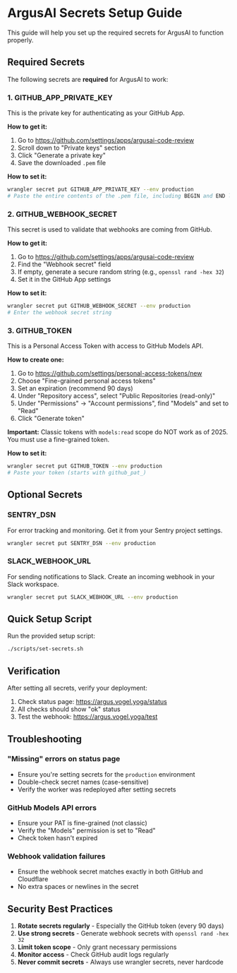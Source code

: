 # ArgusAI Secrets Setup Guide

This guide will help you set up the required secrets for ArgusAI to function properly.

## Required Secrets

The following secrets are **required** for ArgusAI to work:

### 1. GITHUB_APP_PRIVATE_KEY

This is the private key for authenticating as your GitHub App.

**How to get it:**
1. Go to https://github.com/settings/apps/argusai-code-review
2. Scroll down to "Private keys" section
3. Click "Generate a private key"
4. Save the downloaded `.pem` file

**How to set it:**
```bash
wrangler secret put GITHUB_APP_PRIVATE_KEY --env production
# Paste the entire contents of the .pem file, including BEGIN and END lines
```

### 2. GITHUB_WEBHOOK_SECRET

This secret is used to validate that webhooks are coming from GitHub.

**How to get it:**
1. Go to https://github.com/settings/apps/argusai-code-review
2. Find the "Webhook secret" field
3. If empty, generate a secure random string (e.g., `openssl rand -hex 32`)
4. Set it in the GitHub App settings

**How to set it:**
```bash
wrangler secret put GITHUB_WEBHOOK_SECRET --env production
# Enter the webhook secret string
```

### 3. GITHUB_TOKEN

This is a Personal Access Token with access to GitHub Models API.

**How to create one:**
1. Go to https://github.com/settings/personal-access-tokens/new
2. Choose "Fine-grained personal access tokens"
3. Set an expiration (recommend 90 days)
4. Under "Repository access", select "Public Repositories (read-only)"
5. Under "Permissions" → "Account permissions", find "Models" and set to "Read"
6. Click "Generate token"

**Important:** Classic tokens with `models:read` scope do NOT work as of 2025. You must use a fine-grained token.

**How to set it:**
```bash
wrangler secret put GITHUB_TOKEN --env production
# Paste your token (starts with github_pat_)
```

## Optional Secrets

### SENTRY_DSN
For error tracking and monitoring. Get it from your Sentry project settings.

```bash
wrangler secret put SENTRY_DSN --env production
```

### SLACK_WEBHOOK_URL
For sending notifications to Slack. Create an incoming webhook in your Slack workspace.

```bash
wrangler secret put SLACK_WEBHOOK_URL --env production
```

## Quick Setup Script

Run the provided setup script:
```bash
./scripts/set-secrets.sh
```

## Verification

After setting all secrets, verify your deployment:
1. Check status page: https://argus.vogel.yoga/status
2. All checks should show "ok" status
3. Test the webhook: https://argus.vogel.yoga/test

## Troubleshooting

### "Missing" errors on status page
- Ensure you're setting secrets for the `production` environment
- Double-check secret names (case-sensitive)
- Verify the worker was redeployed after setting secrets

### GitHub Models API errors
- Ensure your PAT is fine-grained (not classic)
- Verify the "Models" permission is set to "Read"
- Check token hasn't expired

### Webhook validation failures
- Ensure the webhook secret matches exactly in both GitHub and Cloudflare
- No extra spaces or newlines in the secret

## Security Best Practices

1. **Rotate secrets regularly** - Especially the GitHub token (every 90 days)
2. **Use strong secrets** - Generate webhook secrets with `openssl rand -hex 32`
3. **Limit token scope** - Only grant necessary permissions
4. **Monitor access** - Check GitHub audit logs regularly
5. **Never commit secrets** - Always use wrangler secrets, never hardcode